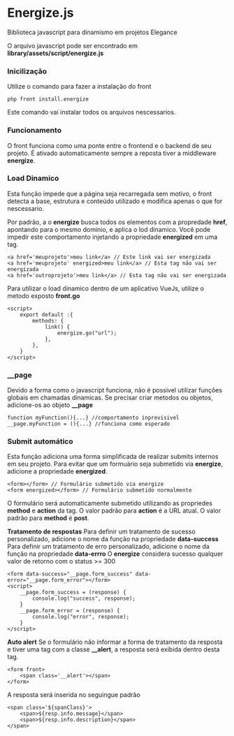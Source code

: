 # Energize.js

Biblioteca javascript para dinamismo em projetos Elegance

O arquivo javascript pode ser encontrado em **library/assets/script/energize.js**

### Inicilização

Utilize o comando para fazer a instalação do front

    php front install.energize

Este comando vai instalar todos os arquivos nescessarios. 

### Funcionamento

O front funciona como uma ponte entre o frontend e o backend de seu projeto. É ativado automaticamente sempre a reposta tiver a middleware **energize**.

### Load Dinamico

Esta função impede que a página seja recarregada sem motivo, o front detecta a base, estrutura e conteúdo utilizado e modifica apenas o que for nescessario.

Por padrão, a o **energize** busca todos os elementos com a propredade **href**, apontando para o mesmo dominio, e aplica o lod dinamico. Você pode impedir este comportamento injetando a propriedade **energized** em uma tag.

    <a href='meuprojeto'>meu link</a> // Este link vai ser energizada
    <a href='meuprojeto' energized>meu link</a> // Esta tag não vai ser energizada
    <a href='outroprojeto'>meu link</a> // Esta tag não vai ser energizada

Para utilizar o load dinamico dentro de um aplicativo VueJs, utilize o metodo exposto **front.go**

    <script>
        export default :{
            methods: {
                link() {
                    energize.go("url");
                },
            },
        }
    </script>

### __page

Devido a forma como o javascript funciona, não é possivel utilizar funções globais em chamadas dinamicas. Se precisar criar metodos ou objetos, adicione-os ao objeto **__page**

    function myFunction(){...} //comportamento inprevisivel
    __page.myFunction = (){...} //funciona como esperado

### Submit automático

Esta função adiciona uma forma simplificada de realizar submits internos em seu projeto.
Para evitar que um formuário seja submetido via **energize**, adicione a propriedade **energized**.

    <form></form> // Formulário submetido via energize
    <form energized></form> // Formulário submetido normalmente

O formulário será automaticamente submetido utilizando as propriedes **method** e **action** da tag. O valor padrão para **action** é a URL atual. O valor padrão para **method** é **post**.

**Tratamento de respostas**
Para definir um tratamento de sucesso personalizado, adicione o nome da função na propriedade **data-success**
Para definir um tratamento de erro personalizado, adicione o nome da função na propriedade **data-errro**
O **energize** considera sucesso qualquer valor de retorno com o status >= 300

    <form data-success="__page.form_success" data-error="__page.form_error"></form>
    <script>
        __page.form_success = (response) {
            console.log("success", response);
        }
        __page.form_error = (response) {
            console.log("error", response);
        }
    </script>

**Auto alert**
Se o formulário não informar a forma de tratamento da resposta e tiver uma tag com a classe **__alert**, a resposta será exibida dentro desta tag.

    <form front>
        <span class='__alert'></span>
    </form>

A resposta será inserida no seguingue padrão

    <span class='${spanClass}'>
        <span>${resp.info.message}</span>
        <span>${resp.info.description}</span>
    </span>
 